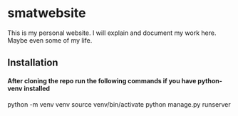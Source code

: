 # smatwebsite

This is my personal website. I will explain and document my work here. Maybe even some of my life.

## Installation
#### After cloning the repo run the following commands if you have python-venv installed
  python -m venv venv
  source venv/bin/activate
  python manage.py runserver
